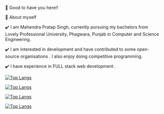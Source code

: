 👋 Good to have you here!!

🌱 About myself

✔️ I am Mahendra Pratap Singh, currently pursuing my bachelors from Lovely Professional University, Phagwara, Punjab in Computer and Science Engineering.

✔️ I am interested in development and have contributed to some open-source organisations . I also enjoy doing competitive programming.

✔️ I have experience in FULL stack web development .

[![Top Langs](https://github-readme-stats.vercel.app/api/top-langs/?username=Mahendrapratapsingh9695&layout=compact)](https://github.com/Mahendrapratapsingh9695/github-readme-stats)

[![Top Langs](https://github-readme-stats.vercel.app/api/top-langs/?username=Mahendrapratapsingh9695)](https://github.com/Mahendrapratapsingh9695/github-readme-stats)

[![Top Langs](https://github-readme-stats.vercel.app/api/top-langs/?username=Mahendrapratapsingh9695&exclude_repo=github-readme-stats,Mahendrapratapsingh9695.github.io)](https://github.com/Mahendrapratapsingh9695/github-readme-stats)

[![Top Langs](https://github-readme-stats.vercel.app/api/top-langs/?username=Mahendrapratapsingh9695&langs_count=8)](https://github.com/Mahendrapratapsingh9695/github-readme-stats)
